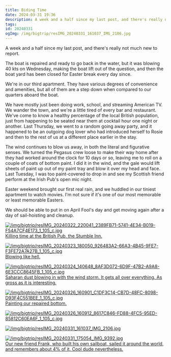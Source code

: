 ```yaml
---
title: Biding Time
date: 2024-03-31 19:36
description: A week and a half since my last post, and there's really not much new to report.  The boat is repaired and ready to go back in the water, but it was blowing 40 kts on Wednesday, making the boat lift out of the question, and then the boat yard has been closed for Easter break every day since.  
tags: 
id: 20240331
ogImg: /img/bigtrip/resIMG_20240331_161037_IMG_2106.jpg
---
```

A week and a half since my last post, and there's really not much new to report.

The boat is repaired and ready to go back in the water, but it was blowing 40 kts on Wednesday, making the boat lift out of the question, and then the boat yard has been closed for Easter break every day since.  

We're in our third apartment.  They have various degrees of convenience and amenities, but all of them are a step down when compared to our quarters aboard the boat.

We have mostly just been doing work, school, and streaming American TV.  We wander the town, and we're a little tired of every bar and restaurant.  We've come to know a healthy percentage of the local British population, just from happening to be seated near them at cocktail hour one night or another.  Last Thursday, we went to a random going away party, and it happened to be an outgoing dog lover who had introduced herself to Rosie and then to the rest of us at a different place earlier in the stay.

The wind continues to blow us away, in both the literal and figurative senses.  We turned the Pegasus crew loose to make their way home after they had worked around the clock for 10 days or so, leaving me to roll on a couple of coats of bottom paint.  I did it in the wind, and the gale would lift sheets of paint up out of my paint tray and blow it over my head and face.  Last Tuesday, I was too paint-covered to drop in and see my Scottish friend perform at the Irish Pub's open mic night. 

Easter weekend brought our first real rain, and we huddled in our tiniest apartment to watch movies.  I'm not sure if it's one of our most memorable or least memorable Easters.

We should be able to put in on April Fool's day and get moving again after a day of sail-hoisting and cleanup.

<a class="lightview centered" href="/img/bigtrip/resIMG_20240322_220041_2389FB71-5741-4E34-B019-F54A7CF4E173_1_105_c.jpg" data-lightview-caption="Killing time at the British Pub, the Stumble Inn." data-lightview-group="group1"><img src="/img/bigtrip/resIMG_20240322_220041_2389FB71-5741-4E34-B019-F54A7CF4E173_1_105_c.jpg" alt="/img/bigtrip/resIMG_20240322_220041_2389FB71-5741-4E34-B019-F54A7CF4E173_1_105_c.jpg" style="max-width: 650px;"><br><span class="caption">Killing time at the British Pub, the Stumble Inn.</span></a>

<a class="lightview centered" href="/img/bigtrip/resIMG_20240323_180050_926483A2-66A3-4B45-9FE7-F3FE72A7A27B_1_105_c.jpg" data-lightview-caption="Blowing like hell." data-lightview-group="group1"><img src="/img/bigtrip/resIMG_20240323_180050_926483A2-66A3-4B45-9FE7-F3FE72A7A27B_1_105_c.jpg" alt="/img/bigtrip/resIMG_20240323_180050_926483A2-66A3-4B45-9FE7-F3FE72A7A27B_1_105_c.jpg" style="max-width: 650px;"><br><span class="caption">Blowing like hell.</span></a>

<a class="lightview centered" href="/img/bigtrip/resIMG_20240324_140648_8AF3D072-6D9F-47B2-A9A8-6E3CCC8645FB_1_105_c.jpg" data-lightview-caption="Saharan dust blowing in with the wind storm.  It gets all over everything.  As gross as it is interesting." data-lightview-group="group1"><img src="/img/bigtrip/resIMG_20240324_140648_8AF3D072-6D9F-47B2-A9A8-6E3CCC8645FB_1_105_c.jpg" alt="/img/bigtrip/resIMG_20240324_140648_8AF3D072-6D9F-47B2-A9A8-6E3CCC8645FB_1_105_c.jpg" style="max-width: 650px;"><br><span class="caption">Saharan dust blowing in with the wind storm.  It gets all over everything.  As gross as it is interesting.</span></a>

<a class="lightview centered" href="/img/bigtrip/resIMG_20240326_160901_C1DF3C14-CB7D-48FC-8098-D93F4C551BEE_1_105_c.jpg" data-lightview-caption="Painting our repaired bottom." data-lightview-group="group1"><img src="/img/bigtrip/resIMG_20240326_160901_C1DF3C14-CB7D-48FC-8098-D93F4C551BEE_1_105_c.jpg" alt="/img/bigtrip/resIMG_20240326_160901_C1DF3C14-CB7D-48FC-8098-D93F4C551BEE_1_105_c.jpg" style="max-width: 650px;"><br><span class="caption">Painting our repaired bottom.</span></a>

<a class="lightview centered" href="/img/bigtrip/resIMG_20240326_160912_8617C846-FD88-4FC5-95ED-85812C60EA6F_1_105_c.jpg" data-lightview-caption="" data-lightview-group="group1"><img src="/img/bigtrip/resIMG_20240326_160912_8617C846-FD88-4FC5-95ED-85812C60EA6F_1_105_c.jpg" alt="/img/bigtrip/resIMG_20240326_160912_8617C846-FD88-4FC5-95ED-85812C60EA6F_1_105_c.jpg" style="max-width: 650px;"><br><span class="caption"></span></a>

<a class="lightview centered" href="/img/bigtrip/resIMG_20240331_161037_IMG_2106.jpg" data-lightview-caption="" data-lightview-group="group1"><img src="/img/bigtrip/resIMG_20240331_161037_IMG_2106.jpg" alt="/img/bigtrip/resIMG_20240331_161037_IMG_2106.jpg" style="max-width: 650px;"><br><span class="caption"></span></a>

<a class="lightview centered" href="/img/bigtrip/resIMG_20240331_175054_IMG_9392.jpg" data-lightview-caption="Our new friend Frank, who built his own sailboat, sailed it around the world, and remembers about 4% of it.  Cool dude nevertheless." data-lightview-group="group1"><img src="/img/bigtrip/resIMG_20240331_175054_IMG_9392.jpg" alt="/img/bigtrip/resIMG_20240331_175054_IMG_9392.jpg" style="max-width: 650px;"><br><span class="caption">Our new friend Frank, who built his own sailboat, sailed it around the world, and remembers about 4% of it.  Cool dude nevertheless.</span></a>
